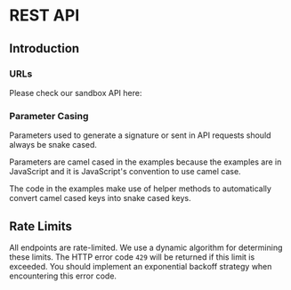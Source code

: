 # REST API

## Introduction


### URLs

Please check our sandbox API here:

### Parameter Casing

Parameters used to generate a signature or sent in API requests should always be snake cased.

Parameters are camel cased in the examples because the examples are in JavaScript and it is
JavaScript's convention to use camel case.

The code in the examples make use of helper methods to automatically convert camel cased keys into
snake cased keys.

## Rate Limits

All endpoints are rate-limited. We use a dynamic algorithm for determining these limits. The HTTP error code `429` will be returned if this limit is exceeded. You should implement an exponential backoff strategy when encountering this error code.
